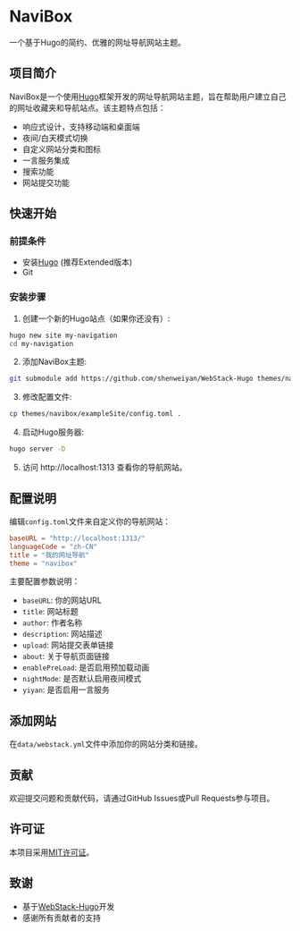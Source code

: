 # NaviBox

一个基于Hugo的简约、优雅的网址导航网站主题。

## 项目简介

NaviBox是一个使用[Hugo](https://gohugo.io/)框架开发的网址导航网站主题，旨在帮助用户建立自己的网址收藏夹和导航站点。该主题特点包括：

- 响应式设计，支持移动端和桌面端
- 夜间/白天模式切换
- 自定义网站分类和图标
- 一言服务集成
- 搜索功能
- 网站提交功能

## 快速开始

### 前提条件

- 安装[Hugo](https://gohugo.io/getting-started/installing/) (推荐Extended版本)
- Git

### 安装步骤

1. 创建一个新的Hugo站点（如果你还没有）:

```bash
hugo new site my-navigation
cd my-navigation
```

2. 添加NaviBox主题:

```bash
git submodule add https://github.com/shenweiyan/WebStack-Hugo themes/navibox
```

3. 修改配置文件:

```bash
cp themes/navibox/exampleSite/config.toml .
```

4. 启动Hugo服务器:

```bash
hugo server -D
```

5. 访问 http://localhost:1313 查看你的导航网站。

## 配置说明

编辑`config.toml`文件来自定义你的导航网站：

```toml
baseURL = "http://localhost:1313/"
languageCode = "zh-CN"
title = "我的网址导航"
theme = "navibox"
```

主要配置参数说明：

- `baseURL`: 你的网站URL
- `title`: 网站标题
- `author`: 作者名称
- `description`: 网站描述
- `upload`: 网站提交表单链接
- `about`: 关于导航页面链接
- `enablePreLoad`: 是否启用预加载动画
- `nightMode`: 是否默认启用夜间模式
- `yiyan`: 是否启用一言服务

## 添加网站

在`data/webstack.yml`文件中添加你的网站分类和链接。

## 贡献

欢迎提交问题和贡献代码，请通过GitHub Issues或Pull Requests参与项目。

## 许可证

本项目采用[MIT许可证](LICENSE)。

## 致谢

- 基于[WebStack-Hugo](https://github.com/shenweiyan/WebStack-Hugo)开发
- 感谢所有贡献者的支持
